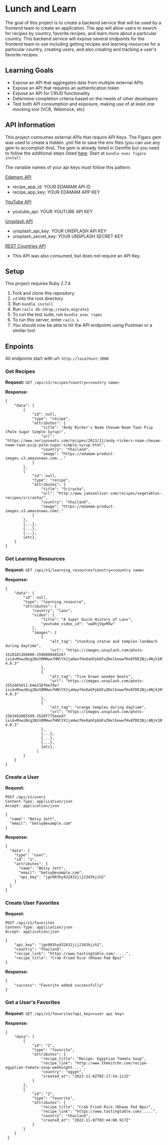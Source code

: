 # Lunch and Learn
The goal of this project is to create a backend service that will be used by a frontend team to create an application. The app will allow users to search for recipes by country, favorite recipes, and learn more about a particular country. This backend service will expose several endpoints for the frontend team to use including getting recipes and learning resources for a particular country, creating users, and also creating and tracking a user's favorite recipes.

## Learning Goals 
* Expose an API that aggregates data from multiple external APIs
* Expose an API that requires an authentication token 
* Expose an API for CRUD functionality
* Determine completion criteria based on the needs of other developers 
* Test both API consumption and exposure, making use of at least one mocking tool (VCR, Webmock, etc)

## API Information
This project comsumes external APIs that require API Keys. The Figaro gem was used to create a hidden .yml file to save the env files (you can use any gem to accomplish this). The gem is already listed in Gemfile but you need to follow the additional steps listed [here](https://github.com/laserlemon/figaro#:~:text=Figaro%20installation%20is%20easy%3A). Start at `bundle exec figaro install`

The variable names of your api keys must follow this pattern: 

[Edamam API](https://developer.edamam.com/edamam-recipe-api)
* recipe_app_id: YOUR EDAMAM API ID
* recipe_app_key: YOUR EDAMAM APP KEY

[YouTube API](https://developers.google.com/youtube/v3/docs/search/list)
* youtube_api: YOUR YOUTUBE API KEY

[Unsplash API](https://unsplash.com/documentation#search-photos)
* unsplash_api_key: YOUR UNSPLASH API KEY
* unsplash_secret_key: YOUR UNSPLASH SECRET KEY

[REST Countries API](https://restcountries.com/#api-endpoints-v3-all)
* This API was also consumed, but does not require an API Key.

## Setup
This project requires Ruby 2.7.4

1. Fork and clone this repository.
2. `cd` into the root directory
3. Run `bundle install`
4. Run `rails db:{drop,create,migrate}`
5. To run the test suite, run `bundle exec rspec`
6. To run this server, enter `rails s`
7. You should now be able to hit the API endpoints using Postman or a similar tool

## Enpoints 
All endpoints start with url: `http://localhost:3000`

### Get Recipes
**Request:** `GET /api/v1/recipes?country=<country name>`

**Response:**
```
{
    "data": [
        {
            "id": null,
            "type": "recipe",
            "attributes": {
                "title": "Andy Ricker's Naam Cheuam Naam Taan Piip (Palm Sugar Simple Syrup)",
                "url": "https://www.seriouseats.com/recipes/2013/11/andy-rickers-naam-cheuam-naam-taan-piip-palm-sugar-simple-syrup.html",
                "country": "thailand",
                "image": "https://edamam-product-images.s3.amazonaws.com..."
            }
        },
        {
            "id": null,
            "type": "recipe",
            "attributes": {
                "title": "Sriracha",
                "url": "http://www.jamieoliver.com/recipes/vegetables-recipes/sriracha/",
                "country": "thailand",
                "image": "https://edamam-product-images.s3.amazonaws.com/."
            }
        },
        {...},
        {...},
        {...},
        {etc},
    ]
}
```

### Get Learning Resources
**Request:** `GET /api/v1/learning_resources?country=<country name>` 

**Response:** 
```
{
    "data": {
        "id": null,
        "type": "learning_resource",
        "attributes": {
            "country": "laos",
            "video": {
                "title": "A Super Quick History of Laos",
                "youtube_video_id": "uw8hjVqxMXw"
            },
            "images": [
                {
                    "alt_tag": "standing statue and temples landmark during daytime",
                    "url": "https://images.unsplash.com/photo-1528181304800-259b08848526?ixid=MnwzNzg2NzV8MHwxfHNlYXJjaHwxfHx0aGFpbGFuZHxlbnwwfHx8fDE2Njc4Njk1NTA&ixlib=rb-4.0.3"
                },
                {
                    "alt_tag": "five brown wooden boats",
                    "url": "https://images.unsplash.com/photo-1552465011-b4e21bf6e79a?ixid=MnwzNzg2NzV8MHwxfHNlYXJjaHwyfHx0aGFpbGFuZHxlbnwwfHx8fDE2Njc4Njk1NTA&ixlib=rb-4.0.3"
                },
                {
                    "alt_tag": "orange temples during daytime",
                    "url": "https://images.unsplash.com/photo-1563492065599-3520f775eeed?ixid=MnwzNzg2NzV8MHwxfHNlYXJjaHwzfHx0aGFpbGFuZHxlbnwwfHx8fDE2Njc4Njk1NTA&ixlib=rb-4.0.3"
                },
                {...},
                {...},
                {...},
                {etc},
              ]
        }
    }
}
```

### Create a User 
**Request:** 
```
POST /api/v1/users
Content-Type: application/json
Accept: application/json

{
  "name": "Betsy Jett",
  "email": "betsy@example.com"
}
```

**Response:** 
```
{
  "data": {
    "type": "user",
    "id": "1",
    "attributes": {
      "name": "Betsy Jett",
      "email": "betsy@example.com",
      "api_key": "jgn983hy432432jij2343kjih2"
    }
  }
}
```

### Create User Favorites
**Request:**
```
POST /api/v1/favorites
Content-Type: application/json
Accept: application/json

{
    "api_key": "jgn983hy432432jij2343kjih2",
    "country": "thailand",
    "recipe_link": "https://www.tastingtable.com/.....",
    "recipe_title": "Crab Fried Rice (Khaao Pad Bpu)"
}
```

**Response:**
```
{
    "success": "Favorite added successfully"
}
```

### Get a User's Favorites
**Request:** `GET /api/v1/favorites?api_key=<user api key>`

**Response:**
```
{
    "data": [
        {
            "id": "1",
            "type": "favorite",
            "attributes": {
                "recipe_title": "Recipe: Egyptian Tomato Soup",
                "recipe_link": "http://www.thekitchn.com/recipe-egyptian-tomato-soup-weeknight....",
                "country": "egypt",
                "created_at": "2022-11-02T02:17:54.111Z"
            }
        },
        {
            "id": "2",
            "type": "favorite",
            "attributes": {
                "recipe_title": "Crab Fried Rice (Khaao Pad Bpu)",
                "recipe_link": "https://www.tastingtable.com/.....",
                "country": "thailand",
                "created_at": "2022-11-07T03:44:08.917Z"
            }
        }
    ]
 } 
```